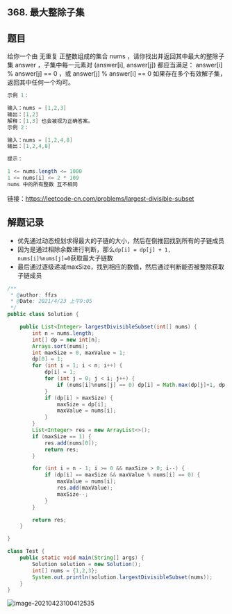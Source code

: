 ## 368. 最大整除子集

## 题目



给你一个由 无重复 正整数组成的集合 nums ，请你找出并返回其中最大的整除子集 answer ，子集中每一元素对 (answer[i], answer[j]) 都应当满足：
answer[i] % answer[j] == 0 ，或
answer[j] % answer[i] == 0
如果存在多个有效解子集，返回其中任何一个均可。

 

```java
示例 1：

输入：nums = [1,2,3]
输出：[1,2]
解释：[1,3] 也会被视为正确答案。
示例 2：

输入：nums = [1,2,4,8]
输出：[1,2,4,8]
```



```java
提示：

1 <= nums.length <= 1000
1 <= nums[i] <= 2 * 109
nums 中的所有整数 互不相同
```


链接：https://leetcode-cn.com/problems/largest-divisible-subset

## 解题记录

+ 优先通过动态规划求得最大的子链的大小，然后在倒推回找到所有的子链成员
+ 因为是通过相除余数进行判断，那么`dp[i] = dp[j] + 1, nums[i]%nums[j]=0​`获取最大子链数
+ 最后通过逐级递减maxSize，找到相应的数值，然后通过判断能否被整除获取子链成员

```java
/**
 * @author: ffzs
 * @Date: 2021/4/23 上午9:05
 */
public class Solution {

    public List<Integer> largestDivisibleSubset(int[] nums) {
        int n = nums.length;
        int[] dp = new int[n];
        Arrays.sort(nums);
        int maxSize = 0, maxValue = 1;
        dp[0] = 1;
        for (int i = 1; i < n; i++) {
            dp[i] = 1;
            for (int j = 0; j < i; j++) {
                if (nums[i]%nums[j] == 0) dp[i] = Math.max(dp[j]+1, dp[i]);
            }
            if (dp[i] > maxSize) {
                maxSize = dp[i];
                maxValue = nums[i];
            }
        }
        List<Integer> res = new ArrayList<>();
        if (maxSize == 1) {
            res.add(nums[0]);
            return res;
        }

        for (int i = n - 1; i >= 0 && maxSize > 0; i--) {
            if (dp[i] == maxSize && maxValue % nums[i] == 0) {
                maxValue = nums[i];
                res.add(maxValue);
                maxSize--;
            }
        }

        return res;
    }

}

class Test {
    public static void main(String[] args) {
        Solution solution = new Solution();
        int[] nums = {1,2,3};
        System.out.println(solution.largestDivisibleSubset(nums));
    }
}
```

![image-20210423100412535](https://gitee.com/ffzs/picture_go/raw/master/img/image-20210423100412535.png)